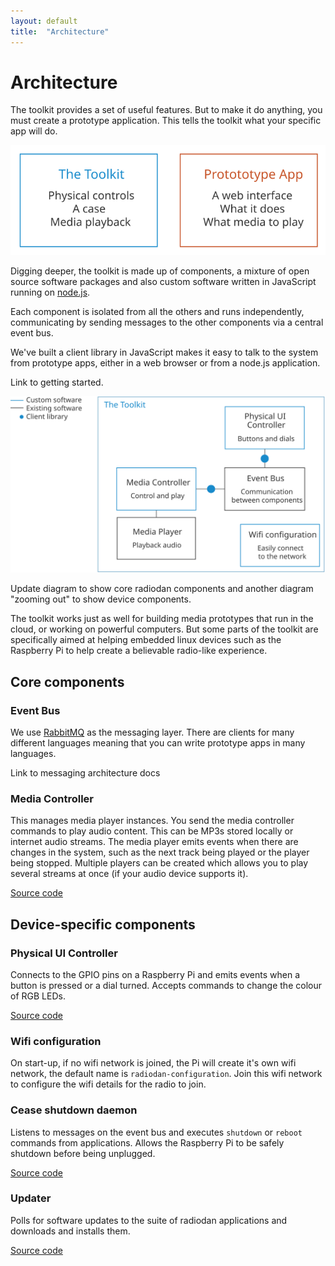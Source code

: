 ```yaml
---
layout: default
title:  "Architecture"
---
```


Architecture
===

The toolkit provides a set of useful features. But to make it do anything, you must create a prototype application. This tells the toolkit what your specific app will do.

<img src="assets/toolkit-prototype-diagram.svg">

Digging deeper, the toolkit is made up of components, a mixture of open source software packages and also custom software written in JavaScript running on [node.js](http://nodejs.org/).

Each component is isolated from all the others and runs independently, communicating by sending messages to the other components via a central event bus.

We've built a client library in JavaScript makes it easy to talk to the system from prototype apps, either in a web browser or from a node.js application.

<p class="todo">Link to getting started.</p>

<img src="assets/what-is-radiodan-toolkit-diagram.svg">
<p class="todo">Update diagram to show core radiodan components and another diagram "zooming out" to show device components.</p>


The toolkit works just as well for building media prototypes that run in the cloud, or working on powerful computers. But some parts of the toolkit are specifically aimed at helping embedded linux devices such as the Raspberry Pi to help create a believable radio-like experience.

Core components
---

### Event Bus

We use [RabbitMQ](https://www.rabbitmq.com/) as the messaging layer. There are clients for many different languages meaning that you can write prototype apps in many languages.

<p class="todo">Link to messaging architecture docs</p>

### Media Controller

This  manages media player instances. You send the media controller commands to play audio content. This can be MP3s stored locally or internet audio streams. The media player emits events when there are changes in the system, such as the next track being played or the player being stopped. Multiple players can be created which allows you to play several streams at once (if your audio device supports it).

[Source code](https://github.com/radiodan/radiodan.js)

Device-specific components
---

### Physical UI Controller

Connects to the GPIO pins on a Raspberry Pi and emits events when a button is pressed or a dial turned. Accepts commands to change the colour of RGB LEDs.

[Source code](https://github.com/radiodan/physical-ui)

### Wifi configuration

On start-up, if no wifi network is joined, the Pi will create it's own wifi network, the default name is `radiodan-configuration`. Join this wifi network to configure the wifi details for the radio to join.

### Cease shutdown daemon

Listens to messages on the event bus and executes `shutdown` or `reboot` commands from applications. Allows the Raspberry Pi to be safely shutdown before being unplugged.

[Source code](https://github.com/radiodan/cease)

### Updater

Polls for software updates to the suite of radiodan applications and downloads and installs them.

[Source code](https://github.com/radiodan/updater)



